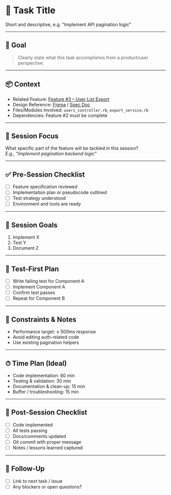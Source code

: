 # 🧠 Task Title
Short and descriptive, e.g. "Implement API pagination logic"

---

## 🎯 Goal
> Clearly state what this task accomplishes from a product/user perspective.

---

## 📦 Context
- Related Feature: [Feature #3 – User List Export](#)
- Design Reference: [Figma](#) / [Spec Doc](#)
- Files/Modules Involved: `users_controller.rb`, `export_service.rb`
- Dependencies: Feature #2 must be complete

---

## 📌 Session Focus
What specific part of the feature will be tackled in this session?  
_E.g., "Implement pagination backend logic"_

---

## ✅ Pre-Session Checklist
- [ ] Feature specification reviewed
- [ ] Implementation plan or pseudocode outlined
- [ ] Test strategy understood
- [ ] Environment and tools are ready

---

## 🎯 Session Goals
1. Implement X
2. Test Y
3. Document Z

---

## 🧪 Test-First Plan
- [ ] Write failing test for Component A
- [ ] Implement Component A
- [ ] Confirm test passes
- [ ] Repeat for Component B

---

## 🧠 Constraints & Notes
- Performance target: ≤ 500ms response
- Avoid editing auth-related code
- Use existing pagination helpers

---

## ⏱ Time Plan (Ideal)
- Code implementation: 60 min  
- Testing & validation: 30 min  
- Documentation & clean-up: 15 min  
- Buffer / troubleshooting: 15 min  

---

## 📎 Post-Session Checklist
- [ ] Code implemented
- [ ] All tests passing
- [ ] Docs/comments updated
- [ ] Git commit with proper message
- [ ] Notes / lessons learned captured

---

## 🔄 Follow-Up
- [ ] Link to next task / issue
- [ ] Any blockers or open questions?